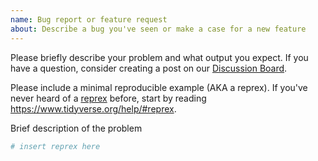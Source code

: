 ```yaml
---
name: Bug report or feature request
about: Describe a bug you've seen or make a case for a new feature
---
```


Please briefly describe your problem and what output you expect. If you have a question, consider creating a post on our [Discussion Board](https://github.com/Infectious-Disease-Modeling-Hubs/hubValidations/discussions).

Please include a minimal reproducible example (AKA a reprex). If you've never heard of a [reprex](http://reprex.tidyverse.org/) before, start by reading <https://www.tidyverse.org/help/#reprex>.

Brief description of the problem

```r
# insert reprex here
```
